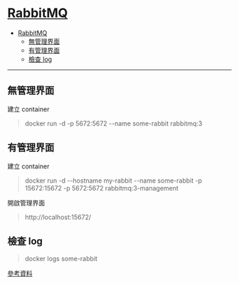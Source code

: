 # [RabbitMQ](https://hub.docker.com/_/rabbitmq)

- [RabbitMQ](#rabbitmq)
  - [無管理界面](#%e7%84%a1%e7%ae%a1%e7%90%86%e7%95%8c%e9%9d%a2)
  - [有管理界面](#%e6%9c%89%e7%ae%a1%e7%90%86%e7%95%8c%e9%9d%a2)
  - [檢查 log](#%e6%aa%a2%e6%9f%a5-log)

---
## 無管理界面

建立 container

> docker run -d -p 5672:5672 --name some-rabbit rabbitmq:3

## 有管理界面

建立 container

> docker run -d --hostname my-rabbit --name some-rabbit -p 15672:15672 -p 5672:5672 rabbitmq:3-management

開啟管理界面

> http://localhost:15672/

## 檢查 log

> docker logs some-rabbit

[參考資料](https://levelup.gitconnected.com/rabbitmq-with-docker-on-windows-in-30-minutes-172e88bb0808)